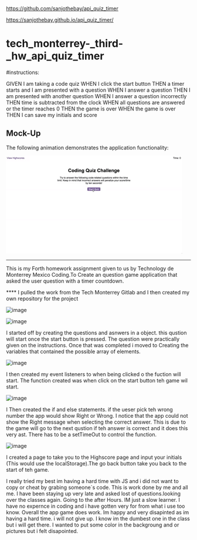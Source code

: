 https://github.com/sanjothebay/api_quiz_timer

https://sanjothebay.github.io/api_quiz_timer/

# tech_monterrey-_third-_hw_api_quiz_timer


#instructions:

GIVEN I am taking a code quiz
WHEN I click the start button
THEN a timer starts and I am presented with a question
WHEN I answer a question
THEN I am presented with another question
WHEN I answer a question incorrectly
THEN time is subtracted from the clock
WHEN all questions are answered or the timer reaches 0
THEN the game is over
WHEN the game is over
THEN I can save my initials and score



## Mock-Up

The following animation demonstrates the application functionality:

![code quiz](./Assets/04-web-apis-homework-demo.gif)

------------------------------------------------------------------------------------------------------------------------------------

This is my Forth homework assignment given to us by Technology de Monterrey Mexico Coding.To Create an question game application that
asked the user question with a timer countdown. 

**** I pulled the work from the Tech Monterrey Gitlab and I then created my own repository for the project

![image](https://user-images.githubusercontent.com/67298961/97094089-2f62e000-1617-11eb-8c31-c953e20ca119.png)

![image](https://user-images.githubusercontent.com/67298961/97094056-ca0eef00-1616-11eb-8506-24e955807480.png)

I started off by creating the questions and asnwers in a object. this qustion will start once the start button is pressed.
The question were practically given on the instructions. Once that was completed i moved to Creating the variables that contained the possible array of elements.

![image](https://user-images.githubusercontent.com/67298961/97094109-59b49d80-1617-11eb-8c6f-94fa332b995f.png)

I then created my event listeners to when being clicked o the fuction will start. 
The function created was when click on the start button teh game wil start. 

![image](https://user-images.githubusercontent.com/67298961/97094071-f4f94300-1616-11eb-953c-29052b4b42d6.png)

I Then created the if and else statements. if the ueser pick teh wrong number the app would show Right or Wrong. 
I notice that the app could not show the Right message when selecting the correct answer. This is due to the game will go to the next qustion if teh answer is correct and it does this very ast. There has to be a setTimeOut to control the function. 


![image](https://user-images.githubusercontent.com/67298961/97094314-95506700-1619-11eb-8ca8-50092e301a3e.png)

I created a page to take you to the Highscore page and input your initials (This would use the localStorage).The go back button take you back to the start of teh game.

I really tried my best im having a hard time with JS and i did not want to copy or cheat by grabing someone`s code. This is work done by me and all me. 
I have been staying up very late and asked lost of questions.looking over the classes again. Going to the after Hours. IM just a slow learner. I have no expernce in coding and i have gotten very for from what i use too know. Overall the app game does work. Im happy and very disapinted as im having a hard time. 
i will not give up. I know im the dumbest one in the class but i will get there. I wanted to put some color in the backgroung and or pictures but i felt disapointed. 


